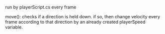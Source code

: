 run by playerScript.cs every frame

move():
	checks if a direction is held down. if so, then change velocity every frame according to that direction by an already created playerSpeed variable.
